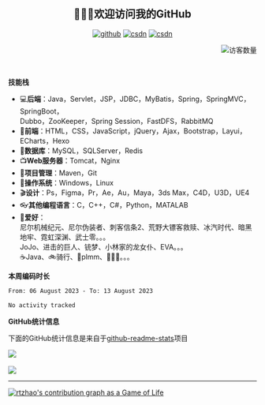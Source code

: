 
<h2 align="center">🥰🥰🥰欢迎访问我的GitHub</h2>
<p align="center">
  <a href="https://github.com/rtzhao"><img src="https://img.shields.io/badge/GitHub-ff79c6" alt="github"></a>
  <a href="https://blog.csdn.net/RTyinying"><img src="https://img.shields.io/badge/CSDN-cf000e" alt="csdn"></a>
  <a href="https://www.rtzhao.site"><img src="https://img.shields.io/badge/-RtZhao's%20Blog-blue" alt="csdn"></a>
</p>

<img align='right' src="https://profile-counter.glitch.me/rtzhao/count.svg" alt="访客数量"/>

<br/>
<br/>
<br/>

**技能栈**

- 💻**后端**：Java，Servlet，JSP，JDBC，MyBatis，Spring，SpringMVC，SpringBoot，</br>
Dubbo，ZooKeeper，Spring Session，FastDFS，RabbitMQ
- 📝**前端**：HTML，CSS，JavaScript，jQuery，Ajax，Bootstrap，Layui，ECharts，Hexo
- 💼**数据库**：MySQL，SQLServer，Redis
- 📺**Web服务器**：Tomcat，Nginx
- 💾**项目管理**：Maven，Git
- 🔏**操作系统**：Windows，Linux
- 🎬**设计**：Ps，Figma，Pr，Ae，Au，Maya，3ds Max，C4D，U3D，UE4
- 👓**其他编程语言**：C，C++，C#，Python，MATALAB
- 🥰**爱好**：<br/>
  尼尔机械纪元、尼尔伪装者、刺客信条2、荒野大镖客救赎、冰汽时代、暗黑地牢、霓虹深渊、武士零。。。<br/>
  JoJo、进击的巨人、铳梦、小林家的龙女仆、EVA。。。<br/>
  ☕Java、🚲骑行、👸plmm、🤺🤺🤺。。。<br/>


**本周编码时长**

<!--START_SECTION:waka-->

```txt
From: 06 August 2023 - To: 13 August 2023

No activity tracked
```

<!--END_SECTION:waka-->



**GitHub统计信息**



下面的GitHub统计信息是来自于[github-readme-stats](https://github.com/anuraghazra/github-readme-stats)项目

<a href="https://github.com/rtzhao/rtzhao">
  <img align="center" src="https://github-readme-stats.anuraghazra1.vercel.app/api?username=rtzhao&show_icons=true&theme=radical" />
</a>

<br/>
<br/>

<a href="https://github.com/rtzhao/rtzhao">
  <img align="center" src="https://github-readme-stats.vercel.app/api/top-langs/?username=rtzhao&layout=compact" />
</a>

<br/>

---

[![rtzhao's contribution graph as a Game of Life](https://github4life.herokuapp.com/rtzhao.gif)](https://github4life.herokuapp.com/rtzhao)


